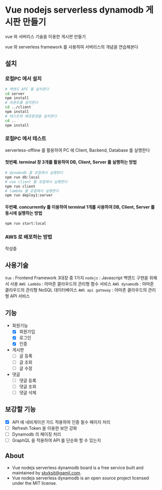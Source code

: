 # Vue nodejs serverless dynamodb 게시판 만들기
vue 와 서버리스 기술을 이용한 게시판 만들기

vue 와 serverless framework 를 사용하여 서버리스의 개념을 연습해본다

## 설치
### 로컬PC 에서 설치
```bash
# 백엔드 API 를 설치한다
cd server
npm install
# 프론트를 설치한다
cd ../client
npm install
# 테스트와 배포환경을 설치한다
cd ..
npm install
```
### 로컬PC 에서 테스트
serverless-offline 를 활용하여 PC 에 Client, Backend, Database 를 실행한다

#### 첫번째. terminal 창 3개를 활용하여 DB, Client, Server 를 실행하는 방법
```bash
# dynamodb 를 로컬에서 실행한다
npm run db:local
# vue client 를 로컬에서 실행한다
npm run client
# lambda 를 로컬에서 실행한다
npm run deploy1:server
```

#### 두번째. concurrently 를 이용하여 terminal 1개를 사용하여 DB, Client, Server 를 동시에 실행하는 방법
```bash
npm run start:local
```

### AWS 로 배포하는 방법
작성중


## 사용기술
`Vue` : Frontend Framework 3대장 중 1가지
`nodejs` : Javascript 백엔드 구현을 위해서 사용
`AWS Lambda` : 아마존 클라우드의 관리형 함수 서비스
`AWS dynamodb` : 아마존 클라우드의 관리형 NoSQL 데이터베이스
`AWS api gateway` : 아마존 클라우드의 관리형 API 서비스

## 기능
  - 회원기능
    - [x] 회원가입
    - [x] 로그인
    - [x] 인증
  - 게시판
    - [ ] 글 등록
    - [ ] 글 조회
    - [ ] 글 수정
  - 댓글
    - [ ] 댓글 등록
    - [ ] 댓글 조회
    - [ ] 댓글 삭제

## 보강할 기능
  - [x] API 에 네비게이션 가드 적용하여 인증 필수 페이지 처리
  - [ ] Refresh Token 을 이용한 보안 강화
  - [ ] Dynamodb 의 페이징 처리
  - [ ] GraphQL 을 적용하여 API 를 단순화 할 수 있는지

## About
* Vue nodejs serverless dynamodb board is a free service built and maintained by skyksit@gamil.com.
* Vue nodejs serverless dynamodb is an open source project licensed under the MIT license.